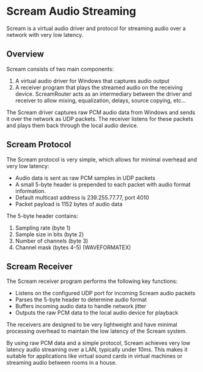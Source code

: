 # Scream Audio Streaming

Scream is a virtual audio driver and protocol for streaming audio over a network with very low latency.

## Overview

Scream consists of two main components:

1. A virtual audio driver for Windows that captures audio output 
2. A receiver program that plays the streamed audio on the receiving device. ScreamRouter acts as an intermediary between the driver and receiver to allow mixing, equalization, delays, source copying, etc...

The Scream driver captures raw PCM audio data from Windows and sends it over the network as UDP packets. The receiver listens for these packets and plays them back through the local audio device.

## Scream Protocol

The Scream protocol is very simple, which allows for minimal overhead and very low latency:

- Audio data is sent as raw PCM samples in UDP packets
- A small 5-byte header is prepended to each packet with audio format information.
- Default multicast address is 239.255.77.77, port 4010
- Packet payload is 1152 bytes of audio data

The 5-byte header contains:

1. Sampling rate (byte 1)
2. Sample size in bits (byte 2)  
3. Number of channels (byte 3)
4. Channel mask (bytes 4-5) (WAVEFORMATEX)

## Scream Receiver

The Scream receiver program performs the following key functions:

- Listens on the configured UDP port for incoming Scream audio packets
- Parses the 5-byte header to determine audio format
- Buffers incoming audio data to handle network jitter
- Outputs the raw PCM data to the local audio device for playback

The receivers are designed to be very lightweight and have minimal processing overhead to maintain the low latency of the Scream system.

By using raw PCM data and a simple protocol, Scream achieves very low latency audio streaming over a LAN, typically under 10ms. This makes it suitable for applications like virtual sound cards in virtual machines or streaming audio between rooms in a house.
